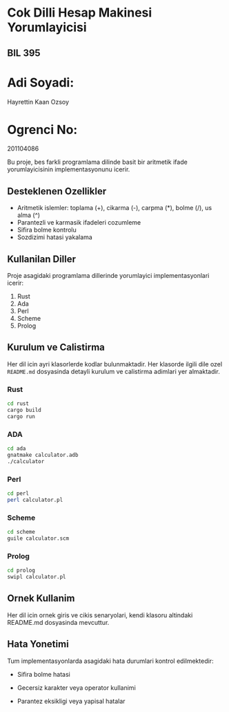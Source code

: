 # Cok Dilli Hesap Makinesi Yorumlayicisi

## BIL 395
# Adi Soyadi:
Hayrettin Kaan Ozsoy

# Ogrenci No:
201104086

Bu proje, bes farkli programlama dilinde basit bir aritmetik ifade yorumlayicisinin implementasyonunu icerir.

## Desteklenen Ozellikler

- Aritmetik islemler: toplama (+), cikarma (-), carpma (*), bolme (/), us alma (^)
- Parantezli ve karmasik ifadeleri cozumleme
- Sifira bolme kontrolu
- Sozdizimi hatasi yakalama

## Kullanilan Diller

Proje asagidaki programlama dillerinde yorumlayici implementasyonlari icerir:

1. Rust  
2. Ada  
3. Perl  
4. Scheme  
5. Prolog

## Kurulum ve Calistirma

Her dil icin ayri klasorlerde kodlar bulunmaktadir. Her klasorde ilgili dile ozel `README.md` dosyasinda detayli kurulum ve calistirma adimlari yer almaktadir.

### Rust
```bash
cd rust
cargo build
cargo run
```

### ADA
```bash
cd ada
gnatmake calculator.adb
./calculator
```

### Perl
```bash
cd perl
perl calculator.pl
```

### Scheme
```bash
cd scheme
guile calculator.scm
```

### Prolog
```bash
cd prolog
swipl calculator.pl
```

## Ornek Kullanim

Her dil icin ornek giris ve cikis senaryolari, kendi klasoru altindaki README.md dosyasinda mevcuttur. 

## Hata Yonetimi

Tum implementasyonlarda asagidaki hata durumlari kontrol edilmektedir:

- Sifira bolme hatasi

- Gecersiz karakter veya operator kullanimi

- Parantez eksikligi veya yapisal hatalar
